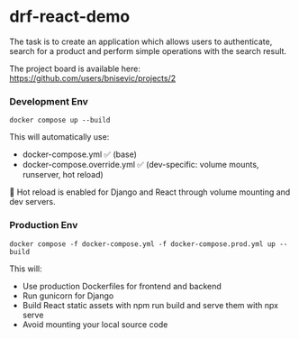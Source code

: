 # drf-react-demo
The task is to create an application which allows users to authenticate, search for a product and perform simple 
operations with the search result.

The project board is available here: https://github.com/users/bnisevic/projects/2

### Development Env

`docker compose up --build`

This will automatically use:

- docker-compose.yml ✅ (base)
- docker-compose.override.yml ✅ (dev-specific: volume mounts, runserver, hot reload)

🔁 Hot reload is enabled for Django and React through volume mounting and dev servers.


### Production Env

`docker compose -f docker-compose.yml -f docker-compose.prod.yml up --build`

This will:
- Use production Dockerfiles for frontend and backend 
- Run gunicorn for Django 
- Build React static assets with npm run build and serve them with npx serve 
- Avoid mounting your local source code
